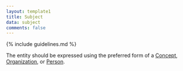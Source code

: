 ```yaml
---
layout: template1
title: Subject
data: subject
comments: false
---
```


{% include guidelines.md %}

The entity should be expressed using the preferred form of a [Concept](https://id.lib.uh.edu/ark:/84475/au0477sn120), [Organization](https://id.lib.uh.edu/ark:/84475/au4982x468p), or [Person](https://id.lib.uh.edu/ark:/84475/au5426m1724).
